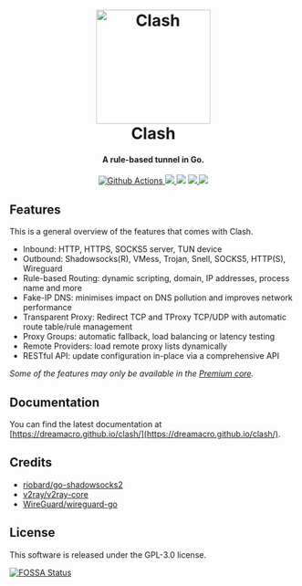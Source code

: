 <h1 align="center">
  <img src="https://github.com/lijinglin3/clash/raw/main/docs/logo.png" alt="Clash" width="200">
  <br>Clash<br>
</h1>

<h4 align="center">A rule-based tunnel in Go.</h4>

<p align="center">
  <a href="https://github.com/lijinglin3/clash/actions">
    <img src="https://img.shields.io/github/actions/workflow/status/lijinglin3/clash/release.yml?branch=main&style=flat-square" alt="Github Actions">
  </a>
  <a href="https://goreportcard.com/report/github.com/lijinglin3/clash">
    <img src="https://goreportcard.com/badge/github.com/lijinglin3/clash?style=flat-square">
  </a>
  <img src="https://img.shields.io/github/go-mod/go-version/lijinglin3/clash?style=flat-square">
  <a href="https://github.com/lijinglin3/clash/releases">
    <img src="https://img.shields.io/github/release/lijinglin3/clash/all.svg?style=flat-square">
  </a>
  <a href="https://github.com/lijinglin3/clash/releases/tag/premium">
    <img src="https://img.shields.io/badge/release-Premium-00b4f0?style=flat-square">
  </a>
</p>

## Features

This is a general overview of the features that comes with Clash.

- Inbound: HTTP, HTTPS, SOCKS5 server, TUN device
- Outbound: Shadowsocks(R), VMess, Trojan, Snell, SOCKS5, HTTP(S), Wireguard
- Rule-based Routing: dynamic scripting, domain, IP addresses, process name and more
- Fake-IP DNS: minimises impact on DNS pollution and improves network performance
- Transparent Proxy: Redirect TCP and TProxy TCP/UDP with automatic route table/rule management
- Proxy Groups: automatic fallback, load balancing or latency testing
- Remote Providers: load remote proxy lists dynamically
- RESTful API: update configuration in-place via a comprehensive API

*Some of the features may only be available in the [Premium core](https://dreamacro.github.io/clash/premium/introduction.html).*

## Documentation

You can find the latest documentation at [https://dreamacro.github.io/clash/](https://dreamacro.github.io/clash/).

## Credits

- [riobard/go-shadowsocks2](https://github.com/riobard/go-shadowsocks2)
- [v2ray/v2ray-core](https://github.com/v2ray/v2ray-core)
- [WireGuard/wireguard-go](https://github.com/WireGuard/wireguard-go)

## License

This software is released under the GPL-3.0 license.

[![FOSSA Status](https://app.fossa.io/api/projects/git%2Bgithub.com%2FDreamacro%2Fclash.svg?type=large)](https://app.fossa.io/projects/git%2Bgithub.com%2FDreamacro%2Fclash?ref=badge_large)
